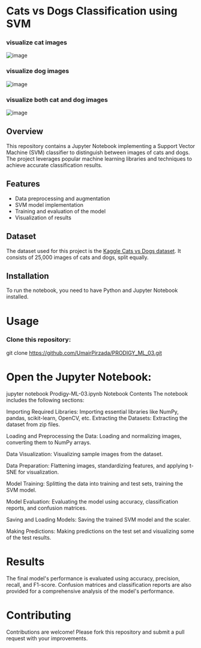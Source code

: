 # Cats vs Dogs Classification using SVM
### visualize cat images

 ![image](https://github.com/user-attachments/assets/d0f68100-f16b-4ad1-983a-97c92f3a4e36)
 
### visualize dog images

 ![image](https://github.com/user-attachments/assets/b8bf562f-5a07-46e2-bb15-a4fd9b2e3a69)
 
### visualize both cat and dog images

![image](https://github.com/user-attachments/assets/053ea4d6-66cf-4985-a0bb-a615b571b0ab)

## Overview
This repository contains a Jupyter Notebook implementing a Support Vector Machine (SVM) classifier to distinguish between images of cats and dogs. The project leverages popular machine learning libraries and techniques to achieve accurate classification results.

## Features
- Data preprocessing and augmentation
- SVM model implementation
- Training and evaluation of the model
- Visualization of results

## Dataset
The dataset used for this project is the [Kaggle Cats vs Dogs dataset](https://www.kaggle.com/competitions/dogs-vs-cats). It consists of 25,000 images of cats and dogs, split equally.

## Installation
To run the notebook, you need to have Python and Jupyter Notebook installed.

# Usage
### Clone this repository:
git clone https://github.com/UmairPirzada/PRODIGY_ML_03.git
# Open the Jupyter Notebook:
jupyter notebook Prodigy-ML-03.ipynb
Notebook Contents
The notebook includes the following sections:

Importing Required Libraries: Importing essential libraries like NumPy, pandas, scikit-learn, OpenCV, etc.
Extracting the Datasets: Extracting the dataset from zip files.

Loading and Preprocessing the Data: Loading and normalizing images, converting them to NumPy arrays.

Data Visualization: Visualizing sample images from the dataset.

Data Preparation: Flattening images, standardizing features, and applying t-SNE for visualization.

Model Training: Splitting the data into training and test sets, training the SVM model.

Model Evaluation: Evaluating the model using accuracy, classification reports, and confusion matrices.

Saving and Loading Models: Saving the trained SVM model and the scaler.

Making Predictions: Making predictions on the test set and visualizing some of the test results.

# Results
The final model's performance is evaluated using accuracy, precision, recall, and F1-score. Confusion matrices and classification reports are also provided for a comprehensive analysis of the model's performance.

# Contributing
Contributions are welcome! Please fork this repository and submit a pull request with your improvements.
